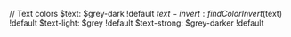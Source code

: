 // Text colors
$text: $grey-dark !default
$text-invert: findColorInvert($text) !default
$text-light: $grey !default
$text-strong: $grey-darker !default
